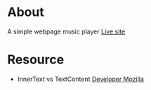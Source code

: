 # About
A simple webpage music player [Live site](https://clupai8o0.github.io/music-player/)

# Resource
- InnerText vs TextContent [Developer Mozilla](https://developer.mozilla.org/en-US/docs/Web/API/Node/textContent)

